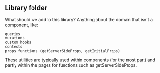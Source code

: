 ## Library folder

What should we add to this library? Anything about the domain that isn't a component, like:

    queries
    mutations
    custom hooks
    contexts
    props functions (getServerSideProps, getInitialProps)

These utilities are typically used within components (for the most part) and partly within the pages for functions such as getServerSideProps.